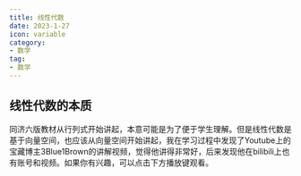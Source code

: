 ```yaml
---
title: 线性代数
date: 2023-1-27
icon: variable
category:
- 数学
tag:
- 数学
---
```


## 线性代数的本质

同济六版教材从行列式开始讲起，本意可能是为了便于学生理解。但是线性代数是基于向量空间，也应该从向量空间开始讲起，我在学习过程中发现了Youtube上的宝藏博主3Blue1Brown的讲解视频，觉得他讲得非常好，后来发现他在bilibili上也有账号和视频。如果你有兴趣，可以点击下方播放键观看。



<BiliBili bvid="BV1ys411472E" />
